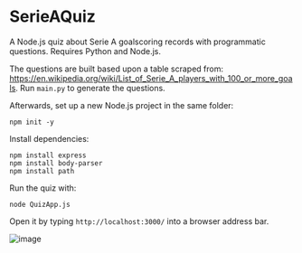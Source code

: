 # SerieAQuiz
A Node.js quiz about Serie A goalscoring records with programmatic questions. Requires Python and Node.js.

The questions are built based upon a table scraped from: https://en.wikipedia.org/wiki/List_of_Serie_A_players_with_100_or_more_goals. Run `main.py` to generate the questions.

Afterwards, set up a new Node.js project in the same folder:

```npm init -y```

Install dependencies:

```
npm install express
npm install body-parser
npm install path
```

Run the quiz with:

```node QuizApp.js```

Open it by typing ```http://localhost:3000/``` into a browser address bar.

![image](https://github.com/andrei-stoica26/SerieAQuiz/assets/44497020/e8ba73f8-251c-41cf-b06b-85370a0ff711)

